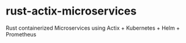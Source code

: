 # rust-actix-microservices

Rust containerized Microservices using Actix + Kubernetes + Helm + Prometheus
